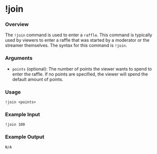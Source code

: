 # !join

### Overview

The `!join` command is used to enter a `raffle`. This command is typically used by viewers to enter a raffle that was started by a moderator or the streamer themselves. The syntax for this command is `!join`.

### Arguments

- `points` (optional): The number of points the viewer wants to spend to enter the raffle. If no points are specified, the viewer will spend the default amount of points.

### Usage

```
!join <points>
```

### Example Input

```
!join 100
```

### Example Output

```
N/A
```
